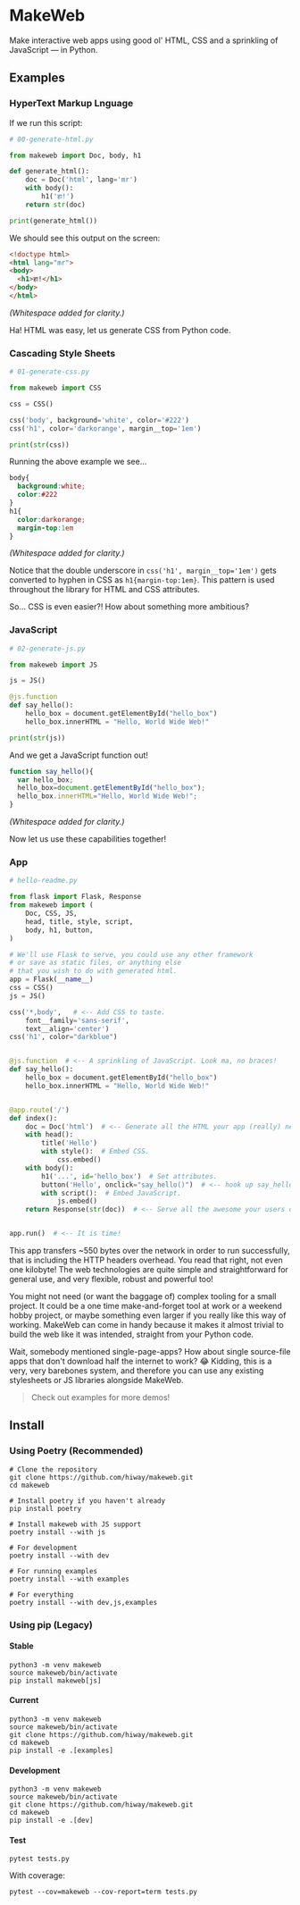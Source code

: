 # MakeWeb

Make interactive web apps using good ol' HTML, CSS
and a sprinkling of JavaScript — in Python.

## Examples

### HyperText Markup Lnguage

If we run this script:

```python
# 00-generate-html.py

from makeweb import Doc, body, h1

def generate_html():
    doc = Doc('html', lang='mr')
    with body():
        h1('हा!')
    return str(doc)

print(generate_html())
```

We should see this output on the screen:

```html
<!doctype html>
<html lang="mr">
<body>
  <h1>हा!</h1>
</body>
</html>
```

*(Whitespace added for clarity.)*

Ha! HTML was easy, let us generate CSS from Python code.

### Cascading Style Sheets

```python
# 01-generate-css.py

from makeweb import CSS

css = CSS()

css('body', background='white', color='#222')
css('h1', color='darkorange', margin__top='1em')

print(str(css))
```

Running the above example we see...

```css
body{
  background:white;
  color:#222
}
h1{
  color:darkorange;
  margin-top:1em
}
```

*(Whitespace added for clarity.)*

Notice that the double underscore in `css('h1', margin__top='1em')`
gets converted to hyphen in CSS as `h1{margin-top:1em}`.
This pattern is used throughout the library for HTML and CSS attributes.

So... CSS is even easier?!
How about something more ambitious?

### JavaScript

```python
# 02-generate-js.py

from makeweb import JS

js = JS()

@js.function
def say_hello():
    hello_box = document.getElementById("hello_box")
    hello_box.innerHTML = "Hello, World Wide Web!"

print(str(js))
```

And we get a JavaScript function out!

```javascript
function say_hello(){
  var hello_box;
  hello_box=document.getElementById("hello_box");
  hello_box.innerHTML="Hello, World Wide Web!";
}
```

*(Whitespace added for clarity.)*

Now let us use these capabilities together!

### App

```python
# hello-readme.py

from flask import Flask, Response
from makeweb import (
    Doc, CSS, JS,
    head, title, style, script,
    body, h1, button,
)

# We'll use Flask to serve, you could use any other framework 
# or save as static files, or anything else 
# that you wish to do with generated html.
app = Flask(__name__)  
css = CSS()
js = JS()

css('*,body',   # <-- Add CSS to taste.
    font__family='sans-serif',
    text__align='center')
css('h1', color="darkblue")  


@js.function  # <-- A sprinkling of JavaScript. Look ma, no braces!
def say_hello():
    hello_box = document.getElementById("hello_box")
    hello_box.innerHTML = "Hello, World Wide Web!"


@app.route('/')
def index():
    doc = Doc('html')  # <-- Generate all the HTML your app (really) needs.
    with head():
        title('Hello')
        with style():  # Embed CSS.
            css.embed()
    with body():
        h1('...', id='hello_box')  # Set attributes. 
        button('Hello', onclick="say_hello()")  # <-- hook up say_hello().
        with script():  # Embed JavaScript.
            js.embed()
    return Response(str(doc))  # <-- Serve all the awesome your users desire!


app.run()  # <-- It is time! 
```

This app transfers ~550 bytes over the network in order to run successfully,
that is including the HTTP headers overhead.
You read that right, not even one kilobyte!
The web technologies are quite simple and straightforward for general use,
and very flexible, robust and powerful too!

You might not need (or want the baggage of) complex tooling
for a small project.
It could be a one time make-and-forget tool at work
or a weekend hobby project,
or maybe something even larger if you really like this way of working.
MakeWeb can come in handy because it makes it almost trivial
to build the web like it was intended,
straight from your Python code.

Wait, somebody mentioned single-page-apps?
How about single source-file apps
that don't download half the internet to work? 😂
Kidding, this is a very, very barebones system,
and therefore you can use any existing stylesheets
or JS libraries alongside MakeWeb.

> Check out examples for more demos!

## Install

### Using Poetry (Recommended)

```shell
# Clone the repository
git clone https://github.com/hiway/makeweb.git
cd makeweb

# Install poetry if you haven't already
pip install poetry

# Install makeweb with JS support
poetry install --with js

# For development
poetry install --with dev

# For running examples
poetry install --with examples

# For everything
poetry install --with dev,js,examples
```

### Using pip (Legacy)

#### Stable

```shell
python3 -m venv makeweb
source makeweb/bin/activate
pip install makeweb[js]
```

#### Current

```shell
python3 -m venv makeweb
source makeweb/bin/activate
git clone https://github.com/hiway/makeweb.git
cd makeweb
pip install -e .[examples]
```

#### Development

```shell
python3 -m venv makeweb
source makeweb/bin/activate
git clone https://github.com/hiway/makeweb.git
cd makeweb
pip install -e .[dev]
```

#### Test

```console
pytest tests.py
```

With coverage:

```console
pytest --cov=makeweb --cov-report=term tests.py
```
